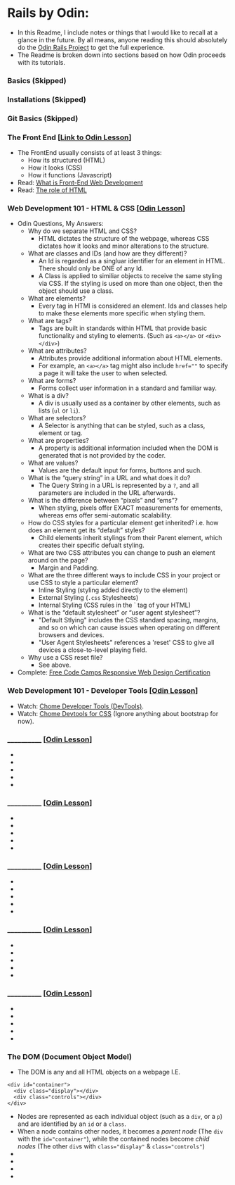 # Rails by Odin:
  * In this Readme, I include notes or things that I would like to recall at a glance in the future. By all means, anyone reading this should absolutely do the [Odin Rails Project](https://www.theodinproject.com/) to get the full experience.
  * The Readme is broken down into sections based on how Odin proceeds with its tutorials.

### Basics (Skipped)

### Installations (Skipped)

### Git Basics (Skipped)

### The Front End [[Link to Odin Lesson](https://www.theodinproject.com/courses/web-development-101/lessons/introduction-to-the-front-end)]
  * The FrontEnd usually consists of at least 3 things:
    * How its structured (HTML)
    * How it looks (CSS)
    * How it functions (Javascript)
  * Read: [What is Front-End Web Development](https://generalassemb.ly/blog/what-is-front-end-web-development/)
  * Read: [The role of HTML](http://webapps-for-beginners.rubymonstas.org/html.html)

### Web Development 101 - HTML & CSS [[Odin Lesson](https://www.theodinproject.com/courses/web-development-101/lessons/html-and-css-basics)]
  * Odin Questions, My Answers:
    * Why do we separate HTML and CSS?
      * HTML dictates the structure of the webpage, whereas CSS dictates how it looks and minor alterations to the structure.
    * What are classes and IDs (and how are they different)?
      * An Id is regarded as a singluar identifier for an element in HTML. There should only be ONE of any Id.
      * A Class is applied to similiar objects to receive the same styling via CSS. If the styling is used on more than one object, then the object should use a class.
    * What are elements?
      * Every tag in HTMl is considered an element. Ids and classes help to make these elements more specific when styling them.
    * What are tags?
      * Tags are built in standards within HTML that provide basic functionality and styling to elements. (Such as `<a></a>` or `<div></div>`)
    * What are attributes?
      * Attributes provide additional information about HTML elements. 
      * For example, an `<a></a>` tag might also include  `href=""` to specify a page it will take the user to when selected.  
    * What are forms?
      * Forms collect user information in a standard and familiar way.
    * What is a div?
      * A div is usually used as a container by other elements, such as lists (`ul` or `li`).
    * What are selectors?
      * A Selector is anything that can be styled, such as a class, element or tag.
    * What are properties?
      * A property is additional information included when the DOM is generated that is not provided by the coder.
    * What are values?
      * Values are the default input for forms, buttons and such.
    * What is the “query string” in a URL and what does it do?
      * The Query String in a URL is represented by a `?`, and all parameters are included in the URL afterwards.
    * What is the difference between “pixels” and “ems”?
      * When styling, pixels offer EXACT measurements for emements, whereas ems offer semi-automatic scalability.
    * How do CSS styles for a particular element get inherited? i.e. how does an  element get its “default” styles?
      * Child elements inherit stylings from their Parent element, which creates their specific defualt styling.
    * What are two CSS attributes you can change to push an element around on the page?
      * Margin and Padding.
    * What are the three different ways to include CSS in your project or use CSS to style a particular element?
      * Inline Styling (styling added directly to the element)
      * External Styling (`.css` Stylesheets)
      * Internal Styling (CSS rules in the `<head></head> tag of your HTML)
    * What is the “default stylesheet” or “user agent stylesheet”?
      * "Default Stlying" includes the CSS standard spacing, margins, and so on which can cause issues when operating on different browsers and devices.
      * "User Agent Stylesheets" references a 'reset' CSS to give all devices a close-to-level playing field.
    * Why use a CSS reset file?
      * See above.
  * Complete: [Free Code Camps Responsive Web Design Certification](https://www.freecodecamp.org/learn/)

### Web Development 101 - Developer Tools [[Odin Lesson](https://www.theodinproject.com/courses/web-development-101/lessons/developer-tools)]
  * Watch: [Chome Developer Tools (DevTools)](https://www.youtube.com/watch?v=wcFnnxfA70g).
  * Watch: [Chome Devtools for CSS](https://www.youtube.com/watch?v=Z3HGJsNLQ1E) (Ignore anything about bootstrap for now).

### __________ [[Odin Lesson](__________)]
  * 
  * 
  * 
  * 
  * 

### __________ [[Odin Lesson](__________)]
  * 
  * 
  * 
  * 
  * 

### __________ [[Odin Lesson](__________)]
  * 
  * 
  * 
  * 
  * 

### __________ [[Odin Lesson](__________)]
  * 
  * 
  * 
  * 
  * 

### __________ [[Odin Lesson](__________)]
  * 
  * 
  * 
  * 
  * 













































### The DOM (Document Object Model)
  * The DOM is any and all HTML objects on a webpage I.E.
  ```
  <div id="container">
    <div class="display"></div>
    <div class="controls"></div>
  </div>
  ```
  * Nodes are represented as each individual object (such as a `div`, or a `p`) and are identified by an `id` or a `class`.
  * When a node contains other nodes, it becomes a _parent node_ (The `div` with the `id="container"`), while the contained nodes become _child nodes_ (The other `div`s with `class="display"` & `class="controls"`)
  * 
  * 
  * 
  * 